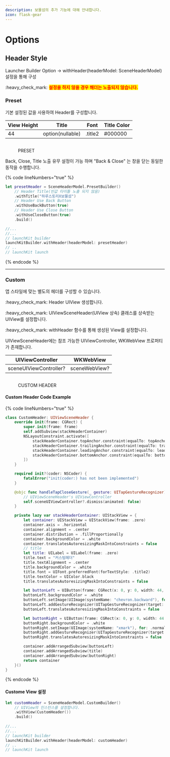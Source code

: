 ```yaml
---
description: 보물섬의 추가 기능에 대해 안내합니다.
icon: flask-gear
---
```


# Options

## Header Style

Launcher Builder Option -> withHeader(headerModel: SceneHeaderModel) 설정을 통해 구성

:heavy\_check\_mark: <mark style="color:red;">**설정을 하지 않을 경우 해더는 노출되지 않습니다.**</mark>

### Preset

기본 설정된 값을 사용하여 Header를 구성합니다.

| View Height | Title            | Font    | Title Color |
| ----------- | ---------------- | ------- | ----------- |
| 44          | option(nullable) | .title2 | #000000     |

<figure><img src="../../.gitbook/assets/ios_header_preset.png" alt=""><figcaption><p>PRESET</p></figcaption></figure>

Back, Close, Title 노출 유무 설정이 가능 하며  "Back & Close" 는 창을 닫는 동일한 동작을 수행합니다.

{% code lineNumbers="true" %}
```swift
let presetHeader = SceneHeaderModel.PresetBuilder()
    // Header Title(빈값 타이틀 노출 되지 않음)
    .withTitle("하루스토리X보물섬")
    // Header Use Back Button 
    .withUseBackButton(true)
    // Header Use Close Button
    .withUseCloseButton(true)
    .build()

//...
//...
// launchKit builder
launchKitBuilder.withHeader(headerModel: presetHeader)
// ..
// launchKit launch
```
{% endcode %}

***

### Custom

앱 스타일에 맞는 별도의 헤더를 구성할 수 있습니다.

:heavy\_check\_mark: Header UIView 생성합니다.

:heavy\_check\_mark: UIViewSceneHeader(UIView 상속) 클래스를 상속받는 UIView를 설정합니다.

:heavy\_check\_mark: withHeader 함수를 통해 생성된 View를 설정합니다.

UIViewSceneHeader에는 참조 가능한 UIViewController, WKWebView 프로퍼티가 존재합니다.

| UIViewController       | WKWebView     |
| ---------------------- | ------------- |
| sceneUIViewController? | sceneWebView? |

<figure><img src="../../.gitbook/assets/ios_header_custom.png" alt=""><figcaption><p>CUSTOM HEADER</p></figcaption></figure>

#### Custom Header Code Example

{% code lineNumbers="true" %}
```swift
class CustomHeader: UIViewSceneHeader {
    override init(frame: CGRect) {
        super.init(frame: frame)
        self.addSubview(stackHeaderContainer)
        NSLayoutConstraint.activate([
            stackHeaderContainer.topAnchor.constraint(equalTo: topAnchor),
            stackHeaderContainer.trailingAnchor.constraint(equalTo: trailingAnchor),
            stackHeaderContainer.leadingAnchor.constraint(equalTo: leadingAnchor),
            stackHeaderContainer.bottomAnchor.constraint(equalTo: bottomAnchor)
        ])
    }

    required init?(coder: NSCoder) {
        fatalError("init(coder:) has not been implemented")
    }

    @objc func handleTapCloseGesture(_ gesture: UITapGestureRecognizer) {
        // UIViewSceneHeader's UIViewController
        self.sceneUIViewController?.dismiss(animated: false)
    }

    private lazy var stackHeaderContainer: UIStackView = {
        let container: UIStackView = UIStackView(frame: .zero)
        container.axis = .horizontal
        container.alignment = .center
        container.distribution = .fillProportionally
        container.backgroundColor = .white
        container.translatesAutoresizingMaskIntoConstraints = false
        // title
        let title: UILabel = UILabel(frame: .zero)
        title.text = "커스텀헤더"
        title.textAlignment = .center
        title.backgroundColor = .white
        title.font = UIFont.preferredFont(forTextStyle: .title2)
        title.textColor = UIColor.black
        title.translatesAutoresizingMaskIntoConstraints = false

        let buttonLeft = UIButton(frame: CGRect(x: 0, y: 0, width: 44, height: 44))
        buttonLeft.backgroundColor = .white
        buttonLeft.setImage(UIImage(systemName: "chevron.backward"), for: .normal)
        buttonLeft.addGestureRecognizer(UITapGestureRecognizer(target: self, action: #selector(self.handleTapCloseGesture(_:))))
        buttonLeft.translatesAutoresizingMaskIntoConstraints = false

        let buttonRight = UIButton(frame: CGRect(x: 0, y: 0, width: 44, height: 44))
        buttonRight.backgroundColor = .white
        buttonRight.setImage(UIImage(systemName: "xmark"), for: .normal)
        buttonRight.addGestureRecognizer(UITapGestureRecognizer(target: self, action: #selector(self.handleTapCloseGesture(_:))))
        buttonRight.translatesAutoresizingMaskIntoConstraints = false

        container.addArrangedSubview(buttonLeft)
        container.addArrangedSubview(title)
        container.addArrangedSubview(buttonRight)
        return container
    }()
}

```
{% endcode %}

#### Custome View 설정

```swift
let customHeader = SceneHeaderModel.CustomBuilder()
    // UIView의 인스턴스를 설정합니다.
    .withView(CustomHeader())
    .build()
    
//...
//...
// launchKit builder
launchKitBuilder.withHeader(headerModel: customHeader)
// ..
// launchKit launch
```















